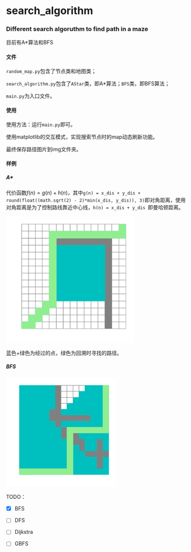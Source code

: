 # search_algorithm
### Different search algoruthm to find path in a maze

目前有A*算法和BFS



#### 文件

`random_map.py`包含了节点类和地图类；

`search_algorithm.py`包含了`AStar`类，即A*算法；`BFS`类，即BFS算法；

`main.py`为入口文件。



#### 使用

使用方法：运行`main.py`即可。

使用matplotlib的交互模式，实现搜索节点时的map动态刷新功能。

最终保存路径图片到img文件夹。



#### 样例

##### A*

代价函数$f(n) = g(n)+h(n)$，其中`g(n) = x_dis + y_dis + round(float((math.sqrt(2) - 2)*min(x_dis, y_dis)), 3)`即对角距离，使用对角距离是为了控制路线靠近中心线，`h(n) = x_dis + y_dis `即曼哈顿距离。

<img src="img/AStar.png" alt="A*示例" style="zoom:70%;" />

蓝色+绿色为经过的点，绿色为回溯时寻找的路径。

##### BFS

<img src="img/BFS.png" alt="A*示例" style="zoom:60%;" />



TODO：

- [x] BFS
- [ ] DFS
- [ ] Dijkstra
- [ ] GBFS

